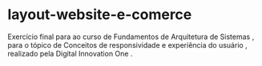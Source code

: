 # layout-website-e-comerce
Exercício final para ao curso de Fundamentos de Arquitetura de Sistemas , para o tópico de Conceitos de responsividade e experiência do usuário , realizado pela Digital Innovation One .
